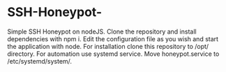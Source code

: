 # SSH-Honeypot-
Simple SSH Honeypot on nodeJS. Clone the repository and install dependencies with npm i. 
Edit the configuration file as you wish and start the application with node. 
For installation clone this repository to /opt/ directory. 
For automation use systemd service. Move honeypot.service to /etc/systemd/system/. 

